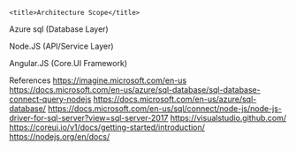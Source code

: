     <title>Architecture Scope</title>
Azure sql (Database Layer)

Node.JS (API/Service Layer)

Angular.JS (Core.UI Framework)

References
https://imagine.microsoft.com/en-us
https://docs.microsoft.com/en-us/azure/sql-database/sql-database-connect-query-nodejs
https://docs.microsoft.com/en-us/azure/sql-database/
https://docs.microsoft.com/en-us/sql/connect/node-js/node-js-driver-for-sql-server?view=sql-server-2017
https://visualstudio.github.com/
https://coreui.io/v1/docs/getting-started/introduction/
https://nodejs.org/en/docs/
